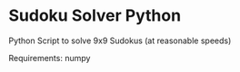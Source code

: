# Sudoku Solver Python
 Python Script to solve 9x9 Sudokus (at reasonable speeds)

Requirements:
numpy

